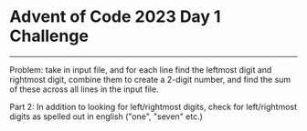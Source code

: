 # Advent of Code 2023 Day 1 Challenge
---
Problem: take in input file, and for each line find the leftmost digit and rightmost digit, combine them to create a 2-digit number, and find the sum of these across all lines in the input file.

Part 2: In addition to looking for left/rightmost digits, check for left/rightmost digits as spelled out in english ("one", "seven" etc.)

